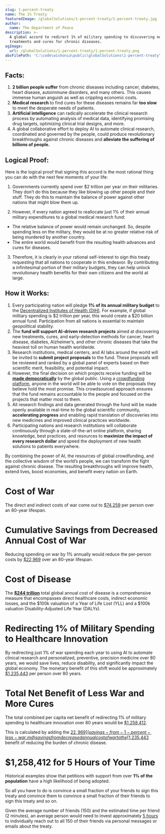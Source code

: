 ```yaml
---
slug: 1-percent-treaty
name: The 1% Treaty
featuredImage: /globalSolutions/1-percent-treaty/1-percent-treaty.jpg
author:
  name: The Department of Peace
description: >-
  A global accord to redirect 1% of military spending to discovering new
  treatments and cures for chronic diseases.
ogImage:
  url: /globalSolutions/1-percent-treaty/1-percent-treaty.png
absFilePath: 'C:\code\wishonia\public\globalSolutions\1-percent-treaty\1-percent-treaty.md'
---
```


## Facts:

1. **2 billion people suffer** from chronic diseases including cancer, diabetes, heart disease, autoimmune disorders, and many others. This causes immense human anguish as well as crippling economic costs.
2. **Medical research** to find cures for these diseases remains far **too slow** to meet the desperate needs of patients.
3. **Artificial intelligence** can radically accelerate the clinical research process by automating analysis of medical data, identifying promising drug targets, optimizing clinical trial designs, and more.
4. A global collaborative effort to deploy AI to automate clinical research, coordinated and governed by the people, could produce revolutionary breakthroughs against chronic diseases and **alleviate the suffering of billions of people.**

## Logical Proof:

Here is the logical proof that signing this accord is the most rational thing you can do with the next few moments of your life:

1. Governments currently spend over $2 trillion per year on their militaries. They don’t do this because they like blowing up other people and their stuff. They do this to maintain the balance of power against other nations that might blow them up.

2. However, if every nation agreed to reallocate just 1% of their annual military expenditures to a global medical research fund:

- The relative balance of power would remain unchanged. So, despite spending less on the military, they would be at no greater relative risk of being murdered by another country.
- The entire world would benefit from the resulting health advances and cures for diseases.

3. Therefore, it is clearly in your rational self-interest to sign this treaty requesting that all nations to cooperate in this endeavor. By contributing a infinitesimal portion of their military budgets, they can help unlock revolutionary health benefits for their own citizens and the world at large.

## How it Works:

1. Every participating nation will pledge **1% of its annual military budget** to the [Decentralized Institutes of Health (DIH)](decentralized-institutes-of-health.md). For example, if global military spending is $2 trillion per year, this would create a $20 billion annual fund. Participation from all nations is essential to maintain geopolitical stability.
2. The **fund will support AI-driven research projects** aimed at discovering new treatments, cures, and early-detection methods for cancer, heart disease, diabetes, Alzheimer’s, and other chronic diseases that take the heaviest toll on human health worldwide.
3. Research institutions, medical centers, and AI labs around the world will be invited to **submit project proposals** to the fund. These proposals will be reviewed and ranked by a global panel of experts based on their scientific merit, feasibility, and potential impact.
4. However, the final decision on which projects receive funding will be [**made democratically**](decentralized-institutes-of-health.md) by the global public. Using a [crowdfunding platform](decentralized-institutes-of-health.md), anyone in the world will be able to vote on the proposals they believe hold the most promise. This crowdsourced approach ensures that the fund remains accountable to the people and focused on the projects that matter most to them.
5. All research findings and data generated through the fund will be made openly available in real-time to the global scientific community, **accelerating progress** and enabling rapid translation of discoveries into new medicines and improved clinical practices worldwide.
6. Participating nations and research institutions will collaborate continuously through a state-of-the-art online platform, sharing knowledge, best practices, and resources to **maximize the impact of every research dollar** and speed the deployment of new health solutions to patients everywhere.

By combining the power of AI, the resources of global crowdfunding, and the collective wisdom of the world’s people, we can transform the fight against chronic disease. The resulting breakthroughs will improve health, extend lives, boost economies, and benefit every nation on Earth.

# Cost of War

The direct and indirect costs of war come out to [$74,259](globalSolutions/1-percent-treaty/cost-of-war.mds/1-percent-treaty/cost-of-war.md) per person over an 80-year lifespan.

# Cumulative Savings from Decreased Annual Cost of War

Reducing spending on war by 1% annually would reduce the per-person costs by [$22,969](savings-from-1-percent-less-war.md) over an 80-year lifespan.

# Cost of Disease

The [**$244 trillion**](globalSolutions/1-percent-treaty/cost-of-disease.mdpercent-treaty/cost-of-disease.md) total global annual cost of disease is a comprehensive measure that encompasses direct healthcare costs, indirect economic losses, and the $100k valuation of a Year of Life Lost (YLL) and a $100k valuation Disability-Adjusted Life Year (DALYs).

# Redirecting 1% of Military Spending to Healthcare Innovation

By redirecting just 1% of war spending each year to using AI to automate clinical research and personalized, preventive, precision medicine over 80 years, we would save lives, reduce disability, and significantly impact the global economy. The monetary benefit of this shift would be approximately [$1,235,443](value-of-automating-research.md) per person over 80 years.

# Total Net Benefit of Less War and More Cures

The total combined per capita net benefit of redirecting 1% of military spending to healthcare innovation over 80 years would be [$1,258,412](value-of-automating-research.md).

This is calculated by adding the [$22,969](savings-from-1-percent-less-war.md) savings from decreased annual cost of war to the [$1,235,443](value-of-automating-research.md) benefit of reducing the burden of chronic disease.

# $1,258,412 for 5 Hours of Your Time

Historical examples show that petitions with support from over **1% of the population** have a high likelihood of being adopted.

So all you have to do is convince a small fraction of your friends to sign this treaty and convince them to convince a small fraction of their friends to sign this treaty and so on.

Given the average number of friends (150) and the estimated time per friend (2 minutes), an average person would need to invest approximately [5 hours](individual-roi.md) to individually reach out to all 150 of their friends via personal messages or emails about the treaty.
